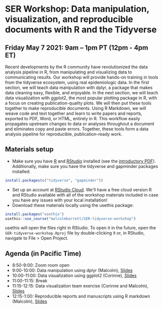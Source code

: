 # SER Workshop: Data manipulation, visualization, and reproducible documents with R and the Tidyverse

## Friday May 7 2021: 9am – 1pm PT (12pm - 4pm ET)

Recent developments by the R community have revolutionized the data analysis pipeline in R, from manipulating and visualizing data to communicating results. Our workshop will provide hands-on training in tools from the tidyverse ecosystem, using real epidemiologic data. In the first section, we will teach data manipulation with dplyr, a package that makes data cleaning easy, flexible, and enjoyable. In the next section, we will teach data visualization with ggplot2, the most popular plotting package in R, with a focus on creating publication-quality plots. We will then put these tools together to make reproducible documents. Using R Markdown, we will weave code and text together and learn to write papers and reports, exported to PDF, Word, or HTML, entirely in R. This workflow easily propagates upstream changes to data or analyses throughout a document and eliminates copy and paste errors. Together, these tools form a data analysis pipeline for reproducible, publication-ready work.

## Materials setup

* Make sure you have [R](https://cloud.r-project.org/) and [RStudio](https://rstudio.com/products/rstudio/download/#download) installed (see the [introductory PDF](https://github.com/malcolmbarrett/SER-tidyverse-workshop/raw/master/slides/00_Intro-to-R.pdf)). Additionally, make sure you have the tidyverse and gapminder packages installed:

```r
install.packages(c("tidyverse", "gapminder"))
```

* Set up an account at [RStudio Cloud](http://rstudio.cloud/). We'll have a free cloud version R and RStudio available with all of the workshop materials included in case you have any issues with your local installation!
* Download these materials locally using the usethis package:

```r
install.packages("usethis")
usethis::use_course("malcolmbarrett/SER-tidyverse-workshop")
```

usethis will open the files right in RStudio. To open it in the future, open the `SER-tidyverse-workshop.Rproj` file by double-clicking it or, in RStudio, navigate to File > Open Project.

## Agenda (in Pacific Time)

* 8:50-9:00: Zoom room open
* 9:00-10:00: Data manipulation using dplyr (Malcolm), [Slides](https://ser-tidyverse-workshop.netlify.app/dplyr_5verbs/dplyr_5verbs.html)
* 10:00-11:00: Data visualization using ggplot2 (Corinne), [Slides](https://musing-benz-8f7c86.netlify.app/02_slides.html)
* 11:00-11:15: Break
* 11:15-12:15: Data visualization team exercise (Corinne and Malcolm), [Slides](https://musing-benz-8f7c86.netlify.app/03_slides.html)
* 12:15-1:00: Reproducible reports and manuscripts using R markdown (Malcolm), [Slides](https://ser-tidyverse-workshop.netlify.app/rmarkdown_basics/rmarkdown_basics.html)
